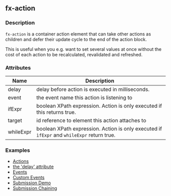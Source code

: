 ## fx-action

### Description

`fx-action` is a container action element that can take other actions
as children and defer their update cycle to the end of the action block.

This is useful when you e.g. want to set several values at once without the cost of 
each action to be recalculated, revalidated and refreshed.

### Attributes

| Name | Description |
|------|-------------|
| delay | delay before action is executed in milliseconds. |
| event | the event name this action is listening to |
| ifExpr | boolean XPath expression. Action is only executed if this returns true. |
| target | id reference to element this action attaches to |
| whileExpr | boolean XPath expression. Action is only executed if `ìfExpr` and `whileExpr` return true. |


### Examples

* [Actions](../demo/actions.html)
* [the 'delay' attribute](../demo/delay.html)
* [Events](../demo/events.html)
* [Custom Events](../demo/events2.html)
* [Submission Demo](../demo/submission1.html)
* [Submission Chaining](../demo/submission3.html)